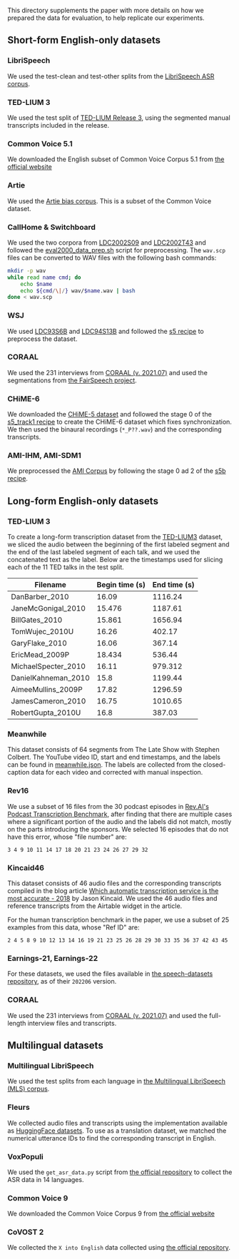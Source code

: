 This directory supplements the paper with more details on how we prepared the data for evaluation, to help replicate our experiments. 

## Short-form English-only datasets

### LibriSpeech

We used the test-clean and test-other splits from the [LibriSpeech ASR corpus](https://www.openslr.org/12).

### TED-LIUM 3

We used the test split of [TED-LIUM Release 3](https://www.openslr.org/51/), using the segmented manual transcripts included in the release.

### Common Voice 5.1

We downloaded the English subset of Common Voice Corpus 5.1 from [the official website](https://commonvoice.mozilla.org/en/datasets)

### Artie

We used the [Artie bias corpus](https://github.com/artie-inc/artie-bias-corpus). This is a subset of the Common Voice dataset.

### CallHome & Switchboard

We used the two corpora from [LDC2002S09](https://catalog.ldc.upenn.edu/LDC2002S09) and [LDC2002T43](https://catalog.ldc.upenn.edu/LDC2002T43) and followed the [eval2000_data_prep.sh](https://github.com/kaldi-asr/kaldi/blob/master/egs/fisher_swbd/s5/local/eval2000_data_prep.sh) script for preprocessing. The `wav.scp` files can be converted to WAV files with the following bash commands:

```bash
mkdir -p wav
while read name cmd; do
    echo $name
    echo ${cmd/\|/} wav/$name.wav | bash
done < wav.scp
```


### WSJ

We used [LDC93S6B](https://catalog.ldc.upenn.edu/LDC93S6B) and [LDC94S13B](https://catalog.ldc.upenn.edu/LDC94S13B) and followed the [s5 recipe](https://github.com/kaldi-asr/kaldi/tree/master/egs/wsj/s5) to preprocess the dataset.

### CORAAL

We used the 231 interviews from [CORAAL (v. 2021.07)](https://oraal.uoregon.edu/coraal) and used the segmentations from [the FairSpeech project](https://github.com/stanford-policylab/asr-disparities/blob/master/input/CORAAL_transcripts.csv).

### CHiME-6

We downloaded the [CHiME-5 dataset](https://spandh.dcs.shef.ac.uk//chime_challenge/CHiME5/download.html) and followed the stage 0 of the [s5_track1 recipe](https://github.com/kaldi-asr/kaldi/tree/master/egs/chime6/s5_track1) to create the CHiME-6 dataset which fixes synchronization. We then used the binaural recordings (`*_P??.wav`) and the corresponding transcripts.

### AMI-IHM, AMI-SDM1

We preprocessed the [AMI Corpus](https://groups.inf.ed.ac.uk/ami/corpus/overview.shtml) by following the stage 0 ad 2 of the [s5b recipe](https://github.com/kaldi-asr/kaldi/tree/master/egs/ami/s5b).


## Long-form English-only datasets

### TED-LIUM 3

To create a long-form transcription dataset from the [TED-LIUM3](https://www.openslr.org/51/) dataset, we sliced the audio between the beginning of the first labeled segment and the end of the last labeled segment of each talk, and we used the concatenated text as the label. Below are the timestamps used for slicing each of the 11 TED talks in the test split.   

| Filename            | Begin time (s) | End time (s) |
|---------------------|----------------|--------------|
| DanBarber_2010      | 16.09          | 1116.24      |
| JaneMcGonigal_2010  | 15.476         | 1187.61      |
| BillGates_2010      | 15.861         | 1656.94      |
| TomWujec_2010U      | 16.26          | 402.17       |
| GaryFlake_2010      | 16.06          | 367.14       |
| EricMead_2009P      | 18.434         | 536.44       |
| MichaelSpecter_2010 | 16.11          | 979.312      |
| DanielKahneman_2010 | 15.8           | 1199.44      |
| AimeeMullins_2009P  | 17.82          | 1296.59      |
| JamesCameron_2010   | 16.75          | 1010.65      |
| RobertGupta_2010U   | 16.8           | 387.03       |

### Meanwhile

This dataset consists of 64 segments from The Late Show with Stephen Colbert. The YouTube video ID, start and end timestamps, and the labels can be found in [meanwhile.json](meanwhile.json). The labels are collected from the closed-caption data for each video and corrected with manual inspection.

### Rev16

We use a subset of 16 files from the 30 podcast episodes in [Rev.AI's Podcast Transcription Benchmark](https://www.rev.ai/blog/podcast-transcription-benchmark-part-1/), after finding that there are multiple cases where a significant portion of the audio and the labels did not match, mostly on the parts introducing the sponsors. We selected 16 episodes that do not have this error, whose "file number" are:

    3 4 9 10 11 14 17 18 20 21 23 24 26 27 29 32

### Kincaid46

This dataset consists of 46 audio files and the corresponding transcripts compiled in the blog article [Which automatic transcription service is the most accurate - 2018](https://medium.com/descript/which-automatic-transcription-service-is-the-most-accurate-2018-2e859b23ed19) by Jason Kincaid. We used the 46 audio files and reference transcripts from the Airtable widget in the article.

For the human transcription benchmark in the paper, we use a subset of 25 examples from this data, whose "Ref ID" are:

    2 4 5 8 9 10 12 13 14 16 19 21 23 25 26 28 29 30 33 35 36 37 42 43 45

### Earnings-21, Earnings-22

For these datasets, we used the files available in [the speech-datasets repository](https://github.com/revdotcom/speech-datasets), as of their `202206` version.

### CORAAL

We used the 231 interviews from [CORAAL (v. 2021.07)](https://oraal.uoregon.edu/coraal) and used the full-length interview files and transcripts.


## Multilingual datasets

### Multilingual LibriSpeech

We used the test splits from each language in [the Multilingual LibriSpeech (MLS) corpus](https://www.openslr.org/94/).

### Fleurs

We collected audio files and transcripts using the implementation available as [HuggingFace datasets](https://huggingface.co/datasets/google/fleurs/blob/main/fleurs.py). To use as a translation dataset, we matched the numerical utterance IDs to find the corresponding transcript in English.   

### VoxPopuli

We used the `get_asr_data.py` script from [the official repository](https://github.com/facebookresearch/voxpopuli) to collect the ASR data in 14 languages. 

### Common Voice 9

We downloaded the Common Voice Corpus 9 from [the official website](https://commonvoice.mozilla.org/en/datasets)

### CoVOST 2

We collected the `X into English` data collected using [the official repository](https://github.com/facebookresearch/covost).
